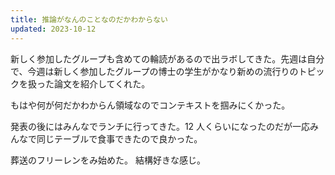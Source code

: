 ```yaml
---
title: 推論がなんのことなのだかわからない
updated: 2023-10-12
---
```


新しく参加したグループも含めての輪読があるので出ラボしてきた。先週は自分で、今週は新しく参加したグループの博士の学生がかなり新めの流行りのトピックを扱った論文を紹介してくれた。

もはや何が何だかわからん領域なのでコンテキストを掴みにくかった。

発表の後にはみんなでランチに行ってきた。12 人くらいになったのだが一応みんなで同じテーブルで食事できたので良かった。

葬送のフリーレンをみ始めた。
結構好きな感じ。
